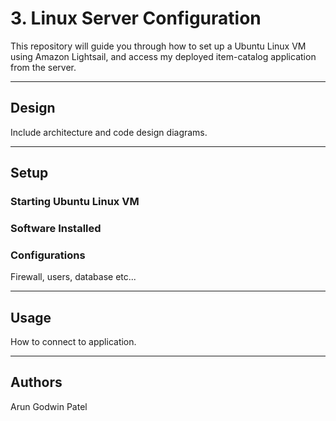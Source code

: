 # 3. Linux Server Configuration

This repository will guide you through how to set up a Ubuntu Linux VM using Amazon Lightsail, and access my deployed item-catalog application from the server.

***

## Design

Include architecture and code design diagrams.

***

## Setup

### Starting Ubuntu Linux VM

### Software Installed

### Configurations 

Firewall, users, database etc...

***

## Usage

How to connect to application.

***

## Authors

Arun Godwin Patel
